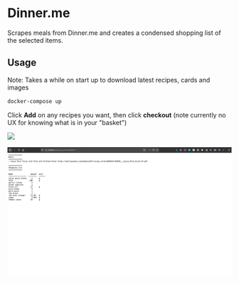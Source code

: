 # Dinner.me

Scrapes meals from Dinner.me and creates a condensed shopping list of the selected items.

## Usage

Note: Takes a while on start up to download latest recipes, cards and images

```bash
docker-compose up
```

Click **Add** on any recipes you want, then click **checkout** (note currently no UX for knowing what is in your "basket")

![](assets/menu.png)

![](assets/list.png)
